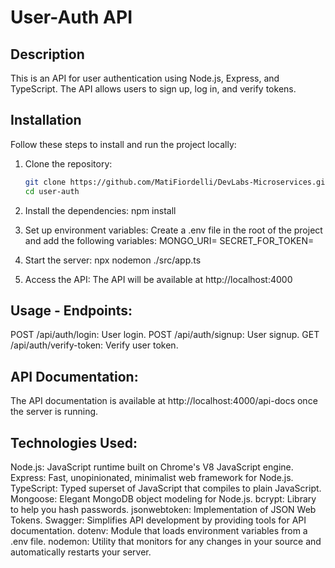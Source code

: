 # User-Auth API

## Description
This is an API for user authentication using Node.js, Express, and TypeScript. The API allows users to sign up, log in, and verify tokens.

## Installation
Follow these steps to install and run the project locally:

1. Clone the repository:
   ```bash
   git clone https://github.com/MatiFiordelli/DevLabs-Microservices.git
   cd user-auth

2. Install the dependencies:
   npm install

3. Set up environment variables: Create a .env file in the root of the project and add the following variables:
   MONGO_URI=
   SECRET_FOR_TOKEN=

4. Start the server:
   npx nodemon ./src/app.ts

5. Access the API: The API will be available at http://localhost:4000

## Usage - Endpoints:
POST /api/auth/login: User login.
POST /api/auth/signup: User signup.
GET /api/auth/verify-token: Verify user token.

## API Documentation:
The API documentation is available at http://localhost:4000/api-docs once the server is running.

## Technologies Used:
Node.js: JavaScript runtime built on Chrome's V8 JavaScript engine.
Express: Fast, unopinionated, minimalist web framework for Node.js.
TypeScript: Typed superset of JavaScript that compiles to plain JavaScript.
Mongoose: Elegant MongoDB object modeling for Node.js.
bcrypt: Library to help you hash passwords.
jsonwebtoken: Implementation of JSON Web Tokens.
Swagger: Simplifies API development by providing tools for API documentation.
dotenv: Module that loads environment variables from a .env file.
nodemon: Utility that monitors for any changes in your source and automatically restarts your server.
